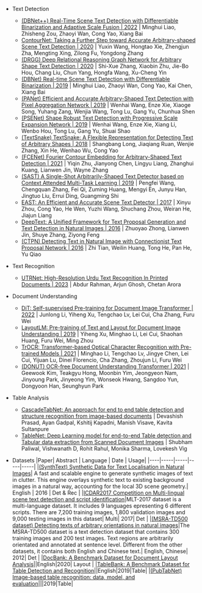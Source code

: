 - Text Detection
    + [(DBNet++) Real-Time Scene Text Detection with Differentiable Binarization and Adaptive Scale Fusion | 2022](https://arxiv.org/abs/2202.10304) | Minghui Liao, Zhisheng Zou, Zhaoyi Wan, Cong Yao, Xiang Bai
    + [ContourNet: Taking a Further Step toward Accurate Arbitrary-shaped Scene Text Detection | 2020](https://arxiv.org/pdf/2004.04940.pdf) | Yuxin Wang, Hongtao Xie, Zhengjun Zha, Mengting Xing, Zilong Fu, Yongdong Zhang
    + [(DRGG) Deep Relational Reasoning Graph Network for Arbitrary Shape Text Detection | 2020](https://arxiv.org/abs/2003.07493) | Shi-Xue Zhang, Xiaobin Zhu, Jie-Bo Hou, Chang Liu, Chun Yang, Hongfa Wang, Xu-Cheng Yin
    + [(DBNet) Real-time Scene Text Detection with Differentiable Binarization | 2019](https://arxiv.org/abs/1911.08947) | Minghui Liao, Zhaoyi Wan, Cong Yao, Kai Chen, Xiang Bai
    + [(PANet) Efficient and Accurate Arbitrary-Shaped Text Detection with Pixel Aggregation Network | 2019](https://arxiv.org/abs/1908.05900) | Wenhai Wang, Enze Xie, Xiaoge Song, Yuhang Zang, Wenjia Wang, Tong Lu, Gang Yu, Chunhua Shen
    + [(PSENet) Shape Robust Text Detection with Progressive Scale Expansion Network | 2019](https://arxiv.org/abs/1903.12473) | Wenhai Wang, Enze Xie, Xiang Li, Wenbo Hou, Tong Lu, Gang Yu, Shuai Shao
    + [(TextSnake) TextSnake: A Flexible Representation for Detecting Text of Arbitrary Shapes | 2018](https://arxiv.org/abs/1807.01544) | Shangbang Long, Jiaqiang Ruan, Wenjie Zhang, Xin He, Wenhao Wu, Cong Yao
    + [(FCENet) Fourier Contour Embedding for Arbitrary-Shaped Text Detection | 2021](https://arxiv.org/abs/2104.10442) | Yiqin Zhu, Jianyong Chen, Lingyu Liang, Zhanghui Kuang, Lianwen Jin, Wayne Zhang
    + [(SAST) A Single-Shot Arbitrarily-Shaped Text Detector based on Context Attended Multi-Task Learning | 2019](https://arxiv.org/abs/1908.05498) | Pengfei Wang, Chengquan Zhang, Fei Qi, Zuming Huang, Mengyi En, Junyu Han, Jingtuo Liu, Errui Ding, Guangming Shi
    + [EAST: An Efficient and Accurate Scene Text Detector | 2017](https://arxiv.org/abs/1704.03155) | Xinyu Zhou, Cong Yao, He Wen, Yuzhi Wang, Shuchang Zhou, Weiran He, Jiajun Liang
    + [DeepText: A Unified Framework for Text Proposal Generation and Text Detection in Natural Images | 2016](https://arxiv.org/abs/1605.07314) | Zhuoyao Zhong, Lianwen Jin, Shuye Zhang, Ziyong Feng
    + [(CTPN) Detecting Text in Natural Image with Connectionist Text Proposal Network | 2016](https://arxiv.org/abs/1609.03605) | Zhi Tian, Weilin Huang, Tong He, Pan He, Yu Qiao
- Text Recognition
    + [UTRNet: High-Resolution Urdu Text Recognition In Printed Documents | 2023](https://arxiv.org/abs/2306.15782) | Abdur Rahman, Arjun Ghosh, Chetan Arora

- Document Understanding
    + [DiT: Self-supervised Pre-training for Document Image Transformer | 2022](https://arxiv.org/abs/2203.02378) | Junlong Li, Yiheng Xu, Tengchao Lv, Lei Cui, Cha Zhang, Furu Wei
    + [LayoutLM: Pre-training of Text and Layout for Document Image Understanding | 2019](https://arxiv.org/abs/1912.13318) | Yiheng Xu, Minghao Li, Lei Cui, Shaohan Huang, Furu Wei, Ming Zhou
    + [TrOCR: Transformer-based Optical Character Recognition with Pre-trained Models | 2021](https://arxiv.org/abs/2109.10282) | Minghao Li, Tengchao Lv, Jingye Chen, Lei Cui, Yijuan Lu, Dinei Florencio, Cha Zhang, Zhoujun Li, Furu Wei
    + [(DONUT) OCR-free Document Understanding Transformer | 2021](https://arxiv.org/abs/2111.15664) | Geewook Kim, Teakgyu Hong, Moonbin Yim, Jeongyeon Nam, Jinyoung Park, Jinyeong Yim, Wonseok Hwang, Sangdoo Yun, Dongyoon Han, Seunghyun Park

- Table Analysis
    + [CascadeTabNet: An approach for end to end table detection and structure recognition from image-based documents](https://arxiv.org/abs/2004.12629) | Devashish Prasad, Ayan Gadpal, Kshitij Kapadni, Manish Visave, Kavita Sultanpure
    + [TableNet: Deep Learning model for end-to-end Table detection and Tabular data extraction from Scanned Document Images](https://arxiv.org/2001.01469v1) | Shubham Paliwal, Vishwanath D, Rohit Rahul, Monika Sharma, Lovekesh Vig

+ Datasets
    |Paper| Abstract | Language | Date | Usage|
    |----|-----|-----|-----|-----|
    |[(SynthText) Synthetic Data for Text Localisation in Natural Images](https://arxiv.org/abs/1604.06646)| A fast and scalable engine to generate synthetic images of text in clutter. This engine overlays synthetic text to existing background images in a natural way, accounting for the local 3D scene geometry.| English | 2016 | Det & Rec |
    |[ICDAR2017 Competition on Multi-lingual scene text detection and script identification](https://rrc.cvc.uab.es/?ch=8)|MLT-2017 dataset is a multi-language dataset. It includes 9 languages epresenting 6 different scripts. There are 7,200 training images, 1,800 validation images and 9,000 testing images in this dataset| Multi| 2017| Det |
    |[(MSRA-TD500 dataset) Detecting texts of arbitrary orientations in natural images](https://ieeexplore.ieee.org/document/6247787)|The MSRA-TD500 dataset is a text detection dataset that contains 300 training images and 200 test images. Text regions are arbitrarily orientated and annotated at sentence level. Different from the other datasets, it contains both English and Chinese text.| English, Chinese| 2012| Det |
    |[DocBank: A Benchmark Dataset for Document Layout Analysis](https://arxiv.org/abs/2006.01038)||English|2020| Layout |
    |[TableBank: A Benchmark Dataset for Table Detection and Recognition](https://arxiv.org/abs/1903.01949)||English|2019|Table|
    |[(PubTabNet) Image-based table recognition: data, model, and evaluation](https://arxiv.org/abs/1911.10683)|||2019|Table|